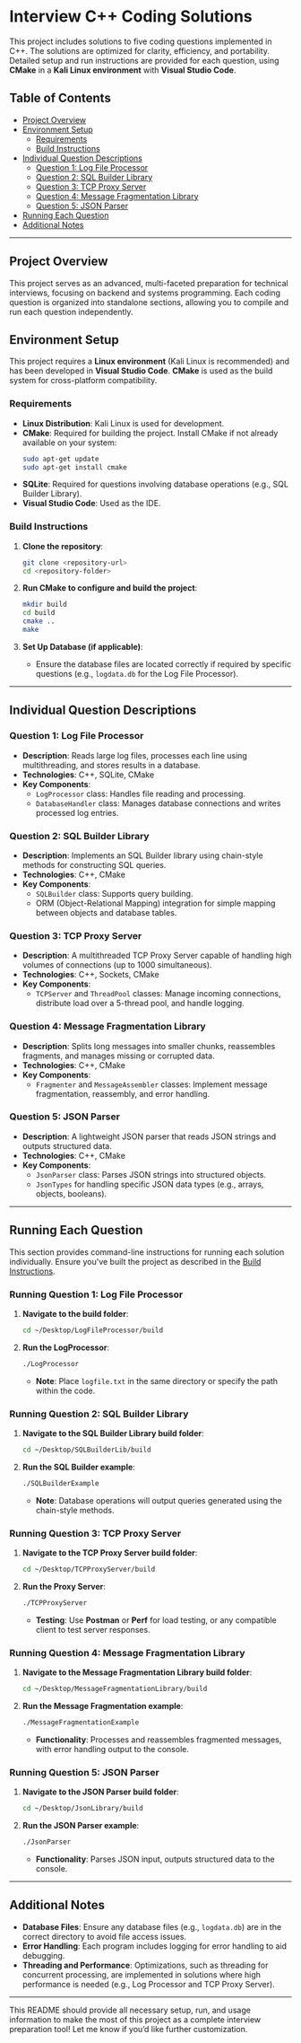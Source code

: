 
# Interview C++ Coding Solutions

This project includes solutions to five coding questions implemented in C++. The solutions are optimized for clarity, efficiency, and portability. Detailed setup and run instructions are provided for each question, using **CMake** in a **Kali Linux environment** with **Visual Studio Code**.

## Table of Contents

- [Project Overview](#project-overview)
- [Environment Setup](#environment-setup)
  - [Requirements](#requirements)
  - [Build Instructions](#build-instructions)
- [Individual Question Descriptions](#individual-question-descriptions)
  - [Question 1: Log File Processor](#question-1-log-file-processor)
  - [Question 2: SQL Builder Library](#question-2-sql-builder-library)
  - [Question 3: TCP Proxy Server](#question-3-tcp-proxy-server)
  - [Question 4: Message Fragmentation Library](#question-4-message-fragmentation-library)
  - [Question 5: JSON Parser](#question-5-json-parser)
- [Running Each Question](#running-each-question)
- [Additional Notes](#additional-notes)

---

## Project Overview

This project serves as an advanced, multi-faceted preparation for technical interviews, focusing on backend and systems programming. Each coding question is organized into standalone sections, allowing you to compile and run each question independently.

## Environment Setup

This project requires a **Linux environment** (Kali Linux is recommended) and has been developed in **Visual Studio Code**. **CMake** is used as the build system for cross-platform compatibility.

### Requirements

- **Linux Distribution**: Kali Linux is used for development.
- **CMake**: Required for building the project. Install CMake if not already available on your system:
  ```bash
  sudo apt-get update
  sudo apt-get install cmake
  ```
- **SQLite**: Required for questions involving database operations (e.g., SQL Builder Library).
- **Visual Studio Code**: Used as the IDE.

### Build Instructions

1. **Clone the repository**:
   ```bash
   git clone <repository-url>
   cd <repository-folder>
   ```

2. **Run CMake to configure and build the project**:
   ```bash
   mkdir build
   cd build
   cmake ..
   make
   ```

3. **Set Up Database (if applicable)**:
   - Ensure the database files are located correctly if required by specific questions (e.g., `logdata.db` for the Log File Processor).

---

## Individual Question Descriptions

### Question 1: Log File Processor

- **Description**: Reads large log files, processes each line using multithreading, and stores results in a database.
- **Technologies**: C++, SQLite, CMake
- **Key Components**:
  - `LogProcessor` class: Handles file reading and processing.
  - `DatabaseHandler` class: Manages database connections and writes processed log entries.

### Question 2: SQL Builder Library

- **Description**: Implements an SQL Builder library using chain-style methods for constructing SQL queries.
- **Technologies**: C++, CMake
- **Key Components**:
  - `SQLBuilder` class: Supports query building.
  - ORM (Object-Relational Mapping) integration for simple mapping between objects and database tables.

### Question 3: TCP Proxy Server

- **Description**: A multithreaded TCP Proxy Server capable of handling high volumes of connections (up to 1000 simultaneous).
- **Technologies**: C++, Sockets, CMake
- **Key Components**:
  - `TCPServer` and `ThreadPool` classes: Manage incoming connections, distribute load over a 5-thread pool, and handle logging.

### Question 4: Message Fragmentation Library

- **Description**: Splits long messages into smaller chunks, reassembles fragments, and manages missing or corrupted data.
- **Technologies**: C++, CMake
- **Key Components**:
  - `Fragmenter` and `MessageAssembler` classes: Implement message fragmentation, reassembly, and error handling.

### Question 5: JSON Parser

- **Description**: A lightweight JSON parser that reads JSON strings and outputs structured data.
- **Technologies**: C++, CMake
- **Key Components**:
  - `JsonParser` class: Parses JSON strings into structured objects.
  - `JsonTypes` for handling specific JSON data types (e.g., arrays, objects, booleans).

---

## Running Each Question

This section provides command-line instructions for running each solution individually. Ensure you've built the project as described in the [Build Instructions](#build-instructions).

### Running Question 1: Log File Processor

1. **Navigate to the build folder**:
   ```bash
   cd ~/Desktop/LogFileProcessor/build
   ```

2. **Run the LogProcessor**:
   ```bash
   ./LogProcessor
   ```

   - **Note**: Place `logfile.txt` in the same directory or specify the path within the code.

### Running Question 2: SQL Builder Library

1. **Navigate to the SQL Builder Library build folder**:
   ```bash
   cd ~/Desktop/SQLBuilderLib/build
   ```

2. **Run the SQL Builder example**:
   ```bash
   ./SQLBuilderExample
   ```

   - **Note**: Database operations will output queries generated using the chain-style methods.

### Running Question 3: TCP Proxy Server

1. **Navigate to the TCP Proxy Server build folder**:
   ```bash
   cd ~/Desktop/TCPProxyServer/build
   ```

2. **Run the Proxy Server**:
   ```bash
   ./TCPProxyServer
   ```

   - **Testing**: Use **Postman** or **Perf** for load testing, or any compatible client to test server responses.

### Running Question 4: Message Fragmentation Library

1. **Navigate to the Message Fragmentation Library build folder**:
   ```bash
   cd ~/Desktop/MessageFragmentationLibrary/build
   ```

2. **Run the Message Fragmentation example**:
   ```bash
   ./MessageFragmentationExample
   ```

   - **Functionality**: Processes and reassembles fragmented messages, with error handling output to the console.

### Running Question 5: JSON Parser

1. **Navigate to the JSON Parser build folder**:
   ```bash
   cd ~/Desktop/JsonLibrary/build
   ```

2. **Run the JSON Parser example**:
   ```bash
   ./JsonParser
   ```

   - **Functionality**: Parses JSON input, outputs structured data to the console.

---

## Additional Notes

- **Database Files**: Ensure any database files (e.g., `logdata.db`) are in the correct directory to avoid file access issues.
- **Error Handling**: Each program includes logging for error handling to aid debugging.
- **Threading and Performance**: Optimizations, such as threading for concurrent processing, are implemented in solutions where high performance is needed (e.g., Log Processor and TCP Proxy Server).

---

This README should provide all necessary setup, run, and usage information to make the most of this project as a complete interview preparation tool! Let me know if you’d like further customization.
